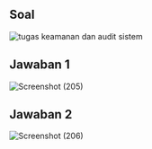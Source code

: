 ## Soal
![tugas keamanan dan audit sistem](https://github.com/user-attachments/assets/3055b047-8ea2-48c4-aa77-e011e13ded2b)


## Jawaban 1
![Screenshot (205)](https://github.com/user-attachments/assets/e5a24c69-c3f6-47c0-aaa4-baa76846444a)

## Jawaban 2
![Screenshot (206)](https://github.com/user-attachments/assets/420d2c3a-ac9b-4c31-bbfc-c3bbb1ffea1f)


